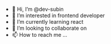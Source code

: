 - 👋 Hi, I’m @dev-subin
- 👀 I’m interested in frontend developer
- 🌱 I’m currently learning react
- 💞️ I’m looking to collaborate on 
- 📫 How to reach me ...

<!---
dev-subin/dev-subin is a ✨ special ✨ repository because its `README.md` (this file) appears on your GitHub profile.
You can click the Preview link to take a look at your changes.
--->
